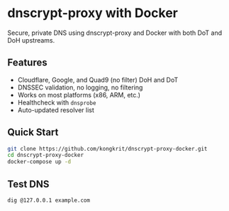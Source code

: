 # dnscrypt-proxy with Docker

Secure, private DNS using dnscrypt-proxy and Docker with both DoT and DoH upstreams.

## Features
- Cloudflare, Google, and Quad9 (no filter) DoH and DoT
- DNSSEC validation, no logging, no filtering
- Works on most platforms (x86, ARM, etc.)
- Healthcheck with `dnsprobe`
- Auto-updated resolver list

## Quick Start

```bash
git clone https://github.com/kongkrit/dnscrypt-proxy-docker.git
cd dnscrypt-proxy-docker
docker-compose up -d
```

## Test DNS

```bash
dig @127.0.0.1 example.com
```
